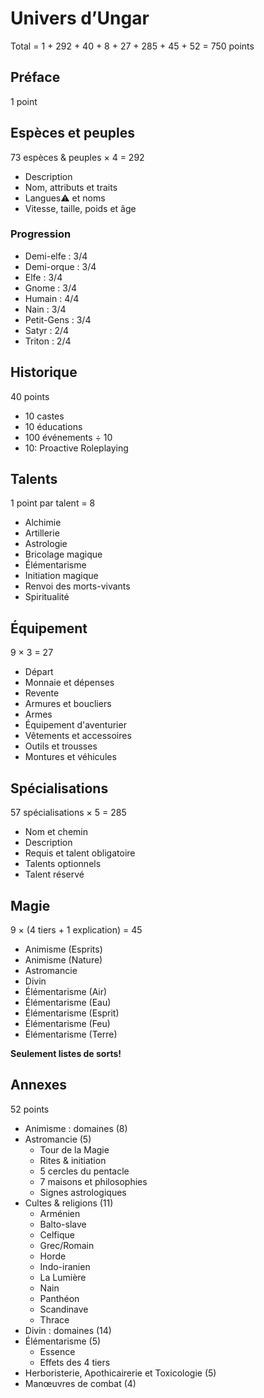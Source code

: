# Univers d’Ungar

Total = 1 + 292 + 40 + 8 + 27 + 285 + 45 + 52 = 750 points

## Préface

1 point

## Espèces et peuples

73 espèces & peuples × 4 = 292

- Description
- Nom, attributs et traits
- Langues⚠️ et noms
- Vitesse, taille, poids et âge

### Progression

- Demi-elfe : 3/4
- Demi-orque : 3/4
- Elfe : 3/4
- Gnome : 3/4
- Humain : 4/4
- Nain : 3/4
- Petit-Gens : 3/4
- Satyr : 2/4
- Triton : 2/4

## Historique

40 points

- 10 castes
- 10 éducations
- 100 événements ÷ 10
- 10: Proactive Roleplaying

## Talents

1 point par talent = 8

- Alchimie
- Artillerie
- Astrologie
- Bricolage magique
- Élémentarisme
- Initiation magique
- Renvoi des morts-vivants
- Spiritualité

## Équipement

9 × 3 = 27

- Départ
- Monnaie et dépenses
- Revente
- Armures et boucliers
- Armes
- Équipement d'aventurier
- Vêtements et accessoires
- Outils et trousses
- Montures et véhicules

## Spécialisations

57 spécialisations × 5 = 285

- Nom et chemin
- Description
- Requis et talent obligatoire
- Talents optionnels
- Talent réservé

## Magie

9 × (4 tiers + 1 explication) = 45

- Animisme (Esprits)
- Animisme (Nature)
- Astromancie
- Divin
- Élémentarisme (Air)
- Élémentarisme (Eau)
- Élémentarisme (Esprit)
- Élémentarisme (Feu)
- Élémentarisme (Terre)

**Seulement listes de sorts!**

## Annexes

52 points

- Animisme : domaines (8)
- Astromancie (5)
  - Tour de la Magie
  - Rites & initiation
  - 5 cercles du pentacle
  - 7 maisons et philosophies
  - Signes astrologiques
- Cultes & religions (11)
  - Arménien
  - Balto-slave
  - Celfique
  - Grec/Romain
  - Horde
  - Indo-iranien
  - La Lumière
  - Nain
  - Panthéon
  - Scandinave
  - Thrace
- Divin : domaines (14)
- Élémentarisme (5)
  - Essence
  - Effets des 4 tiers
- Herboristerie, Apothicairerie et Toxicologie (5)
- Manœuvres de combat (4)
